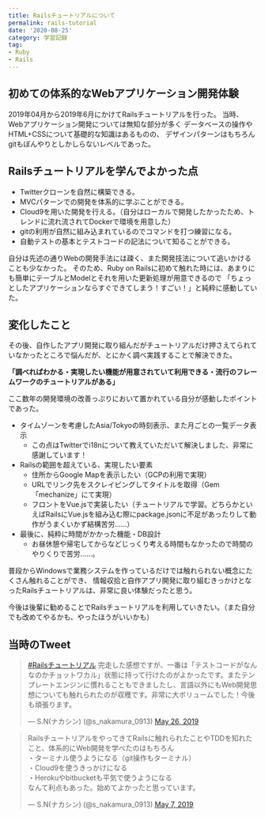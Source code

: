 ```yaml
---
title: Railsチュートリアルについて
permalink: rails-tutorial
date: '2020-08-25'
category: 学習記録
tag:
- Ruby
- Rails
---
```


## 初めての体系的なWebアプリケーション開発体験

2019年04月から2019年6月にかけてRailsチュートリアルを行った。
当時、Webアプリケーション開発については無知な部分が多く
データベースの操作やHTML+CSSについて基礎的な知識はあるものの、
デザインパターンはもちろんgitもぼんやりとしかしらないレベルであった。

## Railsチュートリアルを学んでよかった点

- Twitterクローンを自然に構築できる。
- MVCパターンでの開発を体系的に学ぶことができる。
- Cloud9を用いた開発を行える。（自分はローカルで開発したかったため、トレンドに流れ流されてDockerで環境を用意した）
- gitの利用が自然に組み込まれているのでコマンドを打つ練習になる。
- 自動テストの基本とテストコードの記法について知ることができる。

自分は先述の通りWebの開発手法には疎く、また開発技法について追いかけることも少なかった。
そのため、Ruby on Railsに初めて触れた時には、あまりにも簡単にテーブルとModelとそれを用いた更新処理が用意できるので
「ちょっとしたアプリケーションならすぐできてしまう！すごい！」と純粋に感動していた。

## 変化したこと

その後、自作したアプリ開発に取り組んだがチュートリアルだけ押さえてられていなかったところで悩んだが、とにかく調べ実践することで解決できた。

**「調べればわかる・実現したい機能が用意されていて利用できる・流行のフレームワークのチュートリアルがある」**

ここ数年の開発環境の改善っぷりにおいて置かれている自分が感動したポイントであった。

- タイムゾーンを考慮したAsia/Tokyoの時刻表示、また月ごとの一覧データ表示
  - この点はTwitterでi18nについて教えていただいて解決しました、非常に感謝しています！
- Railsの範囲を超えている、実現したい要素
  - 住所からGoogle Mapを表示したい（GCPの利用で実現）
  - URLでリンク先をスクレイピングしてタイトルを取得（Gem「mechanize」にて実現）
  - フロントをVue.jsで実装したい（チュートリアルで学習。どちらかといえばRailsにVue.jsを組み込む際にpackage.jsonに不足があったりして動作がうまくいかず結構苦労……）
- 最後に、純粋に時間がかかった機能・DB設計
  - お昼休憩や帰宅してからなどじっくり考える時間もなかったので時間のやりくりで苦労……。

普段からWindowsで業務システムを作っているだけでは触れられない概念にたくさん触れることができ、
情報収拾と自作アプリ開発に取り組むきっかけとなったRailsチュートリアルは、非常に良い体験だったと思う。

今後は後輩に勧めることでRailsチュートリアルを利用していきたい。（また自分でも改めてやるかも、やったほうがいいかも）

## 当時のTweet

<blockquote class="twitter-tweet"><p lang="ja" dir="ltr"><a href="https://twitter.com/hashtag/Rails%E3%83%81%E3%83%A5%E3%83%BC%E3%83%88%E3%83%AA%E3%82%A2%E3%83%AB?src=hash&amp;ref_src=twsrc%5Etfw">#Railsチュートリアル</a> 完走した感想ですが、一番は「テストコードがなんなのかチョットワカル」状態に持って行けたのがよかったです。またテンプレートエンジンに慣れることもできましたし、言語以外にもWeb開発思想についても触れられたのが収穫です。非常に大ボリュームでした！今後も頑張ります。</p>&mdash; S.N(ナカシン) (@s_nakamura_0913) <a href="https://twitter.com/s_nakamura_0913/status/1132644233662197760?ref_src=twsrc%5Etfw">May 26, 2019</a></blockquote> <script async src="https://platform.twitter.com/widgets.js" charset="utf-8"></script>

<blockquote class="twitter-tweet"><p lang="ja" dir="ltr">RailsチュートリアルをやってきてRailsに触れられたことやTDDを知れたこと、体系的にWeb開発を学べたのはもちろん<br>・ターミナル使うようになる（git操作もターミナル）<br>・Cloud9を使うきっかけになる<br>・Herokuやbitbucketも平気で使うようになる<br>なんて利点もあった。始めてよかったと思っています。</p>&mdash; S.N(ナカシン) (@s_nakamura_0913) <a href="https://twitter.com/s_nakamura_0913/status/1125796606328983552?ref_src=twsrc%5Etfw">May 7, 2019</a></blockquote> <script async src="https://platform.twitter.com/widgets.js" charset="utf-8"></script>
